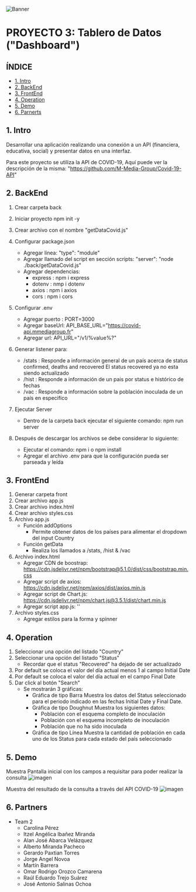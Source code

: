 ![Banner](.banner.png)

# PROYECTO 3: Tablero de Datos ("Dashboard")

## **ÍNDICE**

* [1. Intro](#1-intro)
* [2. BackEnd](#2-BackEnd)
* [3. FrontEnd](#3-FrontEnd)
* [4. Operation](#4-Operation)
* [5. Demo](#5-Demo)
* [6. Parnerts](#6-Partners)


## 1. Intro

Desarrollar una aplicación realizando una conexión a un API (financiera, educativa, social) y presentar datos en una interfaz.

Para este proyecto se utiliza la API de COVID-19, Aquí puede ver la descripción de la misma:
"https://github.com/M-Media-Group/Covid-19-API"


## 2. BackEnd

1. Crear carpeta back
2. Iniciar proyecto
   npm init -y
3. Crear archivo con el nombre "getDataCovid.js"
4. Configurar package.json
    - Agregar línea: "type": "module"
    - Agregar llamado del script en sección scripts: "server": "node ./back/getDataCovid.js"
    - Agregar dependencias:
        - express : npm i express
        - dotenv : nmp i dotenv
        - axios : npm i axios
        - cors : npm i cors
5. Configurar .env
    - Agregar puerto : PORT=3000
    - Agregar baseUrl: API_BASE_URL="https://covid-api.mmediagroup.fr"
    - Agregar url: API_URL="/v1/%value%?"
6. Generar listener para:
    - /stats : Responde a información general de un país acerca de status confirmed, deaths and recovered
               El status recovered ya no esta siendo actualizado
    - /hist : Responde a información de un pais por status e histórico de fechas
    - /vac : Responde a información sobre la población inoculada de un país en especifíco
7. Ejecutar Server
    - Dentro de la carpeta back ejecutar el siguiente comando: npm run server

8. Después de descargar los archivos se debe considerar lo siguiente:
    - Ejecutar el comando: npm i o npm install
    - Agregar el archivo .env para que la configuración pueda ser parseada y leída

    
## 3. FrontEnd

1. Generar carpeta front
2. Crear archivo app.js
3. Crear archivo index.html
4. Crear archivo styles.css
5. Archivo app.js
    - Función addOptions
        - Permite obtener datos de los países para alimentar el dropdown del input Country 
    - Función getData
        - Realiza los llamados a /stats, /hist & /vac
6. Archivo index.html
    - Agregar CDN de boostrap: https://cdn.jsdelivr.net/npm/bootstrap@5.1.0/dist/css/bootstrap.min.css
    - Agregar script de axios: https://cdn.jsdelivr.net/npm/axios/dist/axios.min.js
    - Agregar script de Chart.js: https://cdn.jsdelivr.net/npm/chart.js@3.5.1/dist/chart.min.js
    - Agregar script app.js: '<script type="text/javascript" src="app.js"></script>'
7. Archivo styles.css
    - Agregar estilos para la forma y spinner


## 4. Operation

1. Seleccionar una opción del listado "Country"
2. Seleccionar una opción del listado "Status"
    - Recordar que el status "Recovered" ha dejado de ser actualizado 
3. Por default se coloca el valor del día actual menos 1 al campo Initial Date
4. Por default se coloca el valor del día actual en el campo Final Date
5. Dar click al botón "Search"
    - Se mostrarán 3 gráficas:
        - Gráfica de tipo Barra
          Muestra los datos del Status seleccionado para el periodo indicado en las fechas Initial Date y Final Date.
        - Gráfica de tipo Doughnut
          Muestra los siguientes datos:
            - Población con el esquema completo de inoculación
            - Población con el esquema incompleto de inoculación
            - Población que no ha sido inoculada
        - Gráfica de tipo Línea
          Muestra la cantidad de población en cada uno de los Status para cada estado del país seleccionado

## 5. Demo

Muestra Pantalla inicial con los campos a requisitar para poder realizar la consulta
![imagen](.imageDemo.png)

Muestra del resultado de la consulta a través del API COVID-19
![imagen](.imageDempEject.png)


## 6. Partners

- Team 2
    - Carolina Pérez
    - Itzel Angélica Ibañez Miranda
    - Alan José Abarca Velázquez
    - Alberto Miranda Pacheco
    - Gerardo Paxtian Torres
    - Jorge Angel Novoa
    - Martín Barrera
    - Omar Rodrigo Orozco Camarena
    - Raúl Eduardo Trejo Suárez
    - José Antonio Salinas Ochoa
